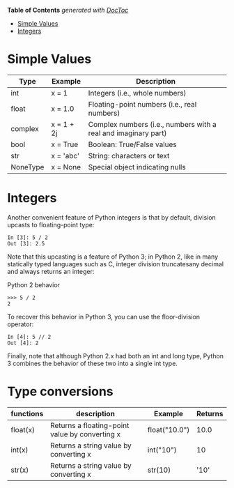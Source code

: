 <!-- START doctoc generated TOC please keep comment here to allow auto update -->
<!-- DON'T EDIT THIS SECTION, INSTEAD RE-RUN doctoc TO UPDATE -->
**Table of Contents**  *generated with [DocToc](https://github.com/thlorenz/doctoc)*

- [Simple Values](#simple-values)
- [Integers](#integers)

<!-- END doctoc generated TOC please keep comment here to allow auto update -->

# Simple Values

|  Type   |   Example   | Description|
|---------|-------------|------------|
|int      | x = 1       | Integers (i.e., whole numbers) |
|float    | x = 1.0     | Floating-point numbers (i.e., real numbers) |
|complex  | x = 1 + 2j  | Complex numbers (i.e., numbers with a real and imaginary part) |
|bool     | x = True    | Boolean: True/False values |
|str      |  x = 'abc'  | String: characters or text |
|NoneType | x = None    | Special object indicating nulls |

# Integers

Another convenient feature of Python integers is that by default, division upcasts to floating-point type:

```
In [3]: 5 / 2
Out [3]: 2.5
```

Note that this upcasting is a feature of Python 3; in Python 2, like in many statically typed languages such as C, integer division truncatesany decimal and always returns an integer:

Python 2 behavior
```
>>> 5 / 2
2
```

To recover this behavior in Python 3, you can use the floor-division operator:

```
In [4]: 5 // 2
Out [4]: 2
```

Finally, note that although Python 2.x had both an int and long type, Python 3 combines the behavior of these two into a single int
type.

# Type conversions

functions | description            | Example          | Returns
----------|------------------------|------------------|----------
float(x) | Returns a floating-point value by converting x | float("10.0") | 10.0
int(x) | Returns a string value by converting x | int("10") | 10
str(x) | Returns a string value by converting x | str(10) | '10'

